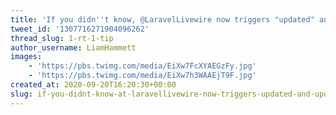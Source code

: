 ```yaml
---
title: 'If you didn''t know, @LaravelLivewire now triggers "updated" and "updating" hooks for nested properties, which works with both array and model properties!'
tweet_id: '1307716271904096262'
thread_slug: 1-rt-1-tip
author_username: LiamHammett
images:
    - 'https://pbs.twimg.com/media/EiXw7FcXYAEGzFy.jpg'
    - 'https://pbs.twimg.com/media/EiXw7h3WAAEjT9F.jpg'
created_at: 2020-09-20T16:20:30+00:00
slug: if-you-didnt-know-at-laravellivewire-now-triggers-updated-and-updating-hooks-for-nested-properties-which-works-with-both-array-and-model-properties
---
```

